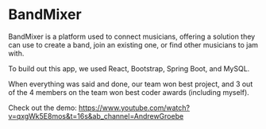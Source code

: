 # BandMixer

BandMixer is a platform used to connect musicians, offering a solution they can use to create a band, join an existing one, or find other musicians to jam with.

To build out this app, we used React, Bootstrap, Spring Boot, and MySQL.

When everything was said and done, our team won best project, and 3 out of the 4 members on the team won best coder awards (including myself).

Check out the demo: https://www.youtube.com/watch?v=qxgWk5E8mos&t=16s&ab_channel=AndrewGroebe
